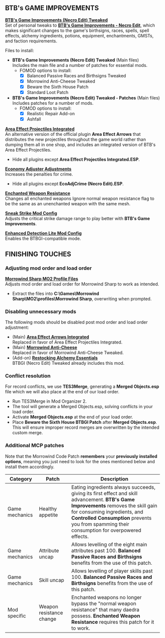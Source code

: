 ## BTB's GAME IMPROVEMENTS

[**BTB's Game Improvements (Necro Edit) Tweaked**](https://www.nexusmods.com/morrowind/mods/50308)  
Set of personal tweaks to [**BTB's Game Improvements - Necro Edit**](https://www.nexusmods.com/morrowind/mods/47129), which makes significant changes to the game's birthsigns, races, spells, spell effects, alchemy ingredients, potions, equipment, enchantments, GMSTs, and faction requirements.

Files to install:

- **BTB's Game Improvements (Necro Edit) Tweaked** (Main files)  
  Includes the main file and a number of patches for essential mods.
  - FOMOD options to install:
    - [X] Balanced Passive Races and Birthsigns Tweaked  
    - [X] Morrowind Anti-Cheese Tweaked  
    - [X] Beware the Sixth House Patch
    - [X] Standard Loot Patch
- **BTB's Game Improvements (Necro Edit) Tweaked - Patches** (Main files)  
  Includes patches for a number of mods.
  - FOMOD options to install:
    - [X] Realistic Repair Add-on
    - [X] Ashfall

[**Area Effect Projectiles Integrated**](https://www.nexusmods.com/morrowind/mods/47745)  
An alternative version of the official plugin **Area Effect Arrows** that distributes the new projectiles throughout the game world rather than dumping them all in one shop, and includes an integrated version of BTB's Area Effect Projectiles.
- Hide all plugins except **Area Effect Projectiles Integrated.ESP**.

[**Economy Adjuster Adjustments**](https://www.nexusmods.com/morrowind/mods/47130)  
Increases the penalties for crime.
- Hide all plugins except **EcoAdjCrime (Necro Edit).ESP**.

[**Enchanted Weapon Resistance**](https://www.nexusmods.com/morrowind/mods/50194)  
Changes all enchanted weapons Ignore normal weapon resistance flag to be the same as an unenchanted weapon with the same mesh.

[**Sneak Strike Mod Config**](https://github.com/Sigourn/morrowind-sharprepository/blob/main/Sneaky%20Strike%20Mod%20Config.7z)  
Adjusts the critical strike damage range to play better with **BTB's Game Improvements**.

[**Enhanced Detection Lite Mod Config**](https://github.com/Sigourn/morrowind-sharprepository/blob/main/Enhanced%20Detection%20Lite%20Mod%20Config.7z)  
Enables the BTBGI-compatible mode.

## FINISHING TOUCHES

### Adjusting mod order and load order

[**Morrowind Sharp MO2 Profile Files**](https://github.com/Sigourn/morrowind-sharprepository/blob/main/Morrowind%20Sharp%20MO2%20Profile%20Files.7z)  
Adjusts mod order and load order for Morrowind Sharp to work as intended.
- Extract the files into **C:\Games\Morrowind Sharp\MO2\profiles\Morrowind Sharp**, overwriting when prompted.

### Disabling unnecessary mods

The following mods should be disabled post mod order and load order adjustment:
- (Main) [**Area Effect Arrows Integrated**](https://www.nexusmods.com/morrowind/mods/47745)    
  Replaced in favor of Area Effect Projectiles Integrated.
- (Main) [**Morrowind Anti-Cheese**](https://www.nexusmods.com/morrowind/mods/49232)  
  Replaced in favor of Morrowind Anti-Cheese Tweaked.
- (Add-on) [**Restocking Alchemy Essentials**](https://www.nexusmods.com/morrowind/mods/49232)  
  BTBGI (Necro Edit) Tweaked already includes this mod.

### Conflict resolution

For record conflicts, we use **TES3Merge**, generating a **Merged Objects.esp** file which we will also place at the end of our load order.

- Run TES3Merge in Mod Organizer 2.
- The tool will generate a Merged Objects.esp, solving conflicts in your load order.
- Activate **Merged Objects.esp** at the end of your load order.
- Place **Beware the Sixth House BTBGI Patch** after **Merged Objects.esp**. This will ensure improper record merges are overwritten by the intended custom merge.

### Additional MCP patches

Note that the Morrowind Code Patch **remembers** your **previously installed options**, meaning you just need to look for the ones mentioned below and install them accordingly.

Category | Patch | Description
------------ | ------------- | -------------
Game mechanics | Healthy appetite | Eating ingredients always succeeds, giving its first effect and skill advancement. **BTB's Game Improvements** removes the skill gain for consuming ingredients, and **Controlled Consumption** prevents you from spamming their consumption for overpowered effects.
Game mechanics | Attribute uncap | Allows levelling of the eight main attributes past 100. **Balanced Passive Races and Birthsigns** benefits from the use of this patch.
Game mechanics | Skill uncap | Allows levelling of player skills past 100. **Balanced Passive Races and Birthsigns** benefits from the use of this patch.
Mod specific | Weapon resistance change | Enchanted weapons no longer bypass the "normal weapon resistance" that many daedra possess. **Enchanted Weapon Resistance** requires this patch for it to work.
